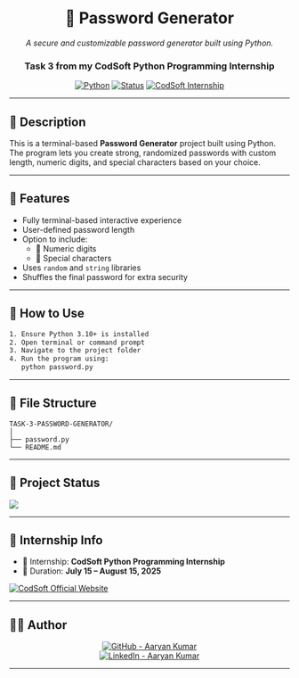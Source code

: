 <div align="center">

# 🔐 Password Generator

_A secure and customizable password generator built using Python._

### Task 3 from my **CodSoft Python Programming Internship**

[![Python](https://img.shields.io/badge/Python-3.10+-blue?logo=python&logoColor=white)](https://www.python.org/)
[![Status](https://img.shields.io/badge/Status-Completed-brightgreen?style=flat-square)]()
[![CodSoft Internship](https://img.shields.io/badge/CodSoft-Internship-%233D8BFD?logo=codeforces&logoColor=white)](https://www.codsoft.in)

</div>

---

## 📜 Description

This is a terminal-based **Password Generator** project built using Python.  
The program lets you create strong, randomized passwords with custom length, numeric digits, and special characters based on your choice.

---

## 🚀 Features

- Fully terminal-based interactive experience  
- User-defined password length  
- Option to include:
  - 🔢 Numeric digits  
  - 🔣 Special characters  
- Uses `random` and `string` libraries  
- Shuffles the final password for extra security  

---

## 🧠 How to Use

```bash
1. Ensure Python 3.10+ is installed
2. Open terminal or command prompt
3. Navigate to the project folder
4. Run the program using:
   python password.py
```

---

## 📂 File Structure

```
TASK-3-PASSWORD-GENERATOR/
│
├── password.py
└── README.md
```

---

## 🏁 Project Status

<img src="https://img.shields.io/badge/Project-Completed-brightgreen?style=for-the-badge&logo=checkmarx">

---

## 🏢 Internship Info

- 🎯 Internship: **CodSoft Python Programming Internship**  
- 📅 Duration: **July 15 – August 15, 2025**

[![CodSoft Official Website](https://img.shields.io/badge/CodSoft-Official%20Website-blueviolet?style=for-the-badge&logo=windows&logoColor=white)](https://www.codsoft.in)

---

## 🙋‍♂️ Author

<div align="center">

[![GitHub - Aaryan Kumar](https://img.shields.io/badge/GitHub-Aaryan_Kumar-181717?style=for-the-badge&logo=github)](https://github.com/aaryan498)  
[![LinkedIn - Aaryan Kumar](https://img.shields.io/badge/LinkedIn-Aaryan_Kumar-blue?style=for-the-badge&logo=linkedin)](https://www.linkedin.com/in/aaryan-kumar-ai-498-coder)

</div>

---
